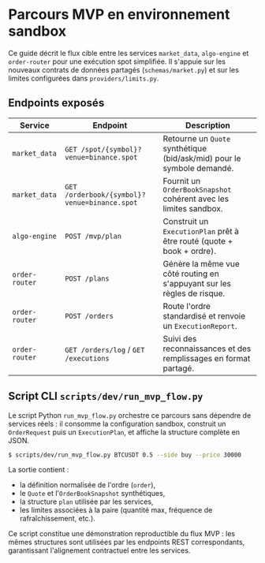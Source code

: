 # Parcours MVP en environnement sandbox

Ce guide décrit le flux cible entre les services `market_data`, `algo-engine` et `order-router`
pour une exécution spot simplifiée. Il s'appuie sur les nouveaux contrats de données partagés
(`schemas/market.py`) et sur les limites configurées dans `providers/limits.py`.

## Endpoints exposés

| Service | Endpoint | Description |
| --- | --- | --- |
| `market_data` | `GET /spot/{symbol}?venue=binance.spot` | Retourne un `Quote` synthétique (bid/ask/mid) pour le symbole demandé. |
| `market_data` | `GET /orderbook/{symbol}?venue=binance.spot` | Fournit un `OrderBookSnapshot` cohérent avec les limites sandbox. |
| `algo-engine` | `POST /mvp/plan` | Construit un `ExecutionPlan` prêt à être routé (quote + book + ordre). |
| `order-router` | `POST /plans` | Génère la même vue côté routing en s'appuyant sur les règles de risque. |
| `order-router` | `POST /orders` | Route l'ordre standardisé et renvoie un `ExecutionReport`. |
| `order-router` | `GET /orders/log` / `GET /executions` | Suivi des reconnaissances et des remplissages en format partagé. |

## Script CLI `scripts/dev/run_mvp_flow.py`

Le script Python `run_mvp_flow.py` orchestre ce parcours sans dépendre de services
réels : il consomme la configuration sandbox, construit un `OrderRequest` puis
un `ExecutionPlan`, et affiche la structure complète en JSON.

```bash
$ scripts/dev/run_mvp_flow.py BTCUSDT 0.5 --side buy --price 30000
```

La sortie contient :

- la définition normalisée de l'ordre (`order`),
- le `Quote` et l'`OrderBookSnapshot` synthétiques,
- la structure `plan` utilisée par les services,
- les limites associées à la paire (quantité max, fréquence de rafraîchissement, etc.).

Ce script constitue une démonstration reproductible du flux MVP : les mêmes
structures sont utilisées par les endpoints REST correspondants, garantissant
l'alignement contractuel entre les services.
